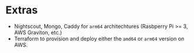 # Extras

- Nightscout, Mongo, Caddy for `arm64` architechtures (Rasbperry Pi >= 3, AWS Graviton, etc.)
- Terraform to provision and deploy either the `amd64` or `arm64` version on AWS.